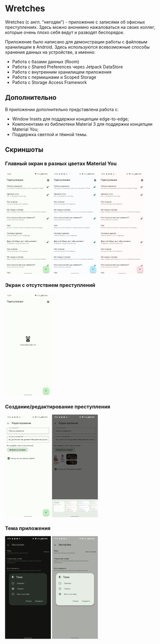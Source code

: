 # Wretches

Wretches (с англ. "негодяи") - приложение с записями об офисных преступлениях.
Здесь можно анонимно нажаловаться на своих коллег, которые очень плохо себя ведут и
разводят беспорядок.

Приложение было написано для демонстрации работы с файловым хранилищем в Android.
Здесь используются всевозможные способы хранения данных на устройстве, а именно:
- Работа с базами данных (Room)
- Работа с Shared Preferences через Jetpack DataStore
- Работа с внутренним хранилищем приложения
- Работа с пермишнами и Scoped Storage
- Работа с Storage Access Framework

## Дополнительно

В приложении дополнительно представлена работа с:
- Window Insets для поддержки концепции edge-to-edge;
- Компонентами из библиотеки Material 3 для поддержки концепции Material You;
- Поддержка светлой и тёмной темы.

## Скриншоты

### Главный экран в разных цветах Material You

<img src="./images/main_material_you_green.png" width=30%> <img src="./images/main_material_you_blue.png" width=30%> <img src="./images/main_material_you_purple.png" width=30%>

### Экран с отсутствием преступлений

<img src="./images/main_empty.png" width=30%>

### Создание/редактирование преступления

<img src="./images/new_crime_screen.png" width=30%> <img src="./images/new_crime_picker.png" width=30%>

### Тема приложения

<img src="./images/theme_dark.png" width=30%> <img src="./images/theme_light.png" width=30%>
